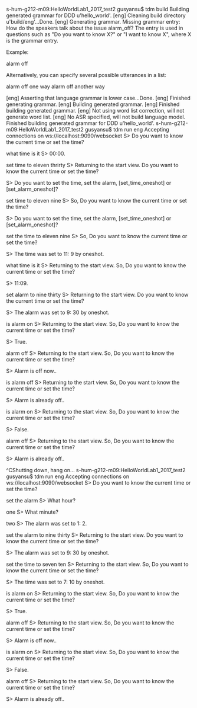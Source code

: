 
s-hum-g212-m09:HelloWorldLab1_2017_test2 gusyansu$ tdm build
Building generated grammar for DDD u'hello_world'.
[eng] Cleaning build directory u'build/eng'...Done.
[eng] Generating grammar.
Missing grammar entry: How do the speakers talk about the issue alarm_off? The entry is used in questions such as "Do you want to know X?" or "I want to know X", where X is the grammar entry.

Example:

  <question speaker="all" predicate="alarm_off" type="wh_question">alarm off</question>

Alternatively, you can specify several possible utterances in a list:

  <question speaker="all" predicate="alarm_off" type="wh_question">
    <one-of>
      <item>alarm off one way</item>
      <item>alarm off another way</item>
    </one-of>
  </question>



[eng] Asserting that language grammar is lower case...Done.
[eng] Finished generating grammar.
[eng] Building generated grammar.
[eng] Finished building generated grammar.
[eng] Not using word list correction, will not generate word list.
[eng] No ASR specified, will not build language model.
Finished building generated grammar for DDD u'hello_world'.
s-hum-g212-m09:HelloWorldLab1_2017_test2 gusyansu$ tdm run eng
Accepting connections on ws://localhost:9090/websocket
S> Do you want to know the current time or set the time?

what time is it
S> 00:00.

set time to eleven thrirty
S> Returning to the start view. Do you want to know the current time or set the time?

S> Do you want to set the time, set the alarm, [set_time_oneshot] or [set_alarm_oneshot]?

set time to eleven nine
S> So, Do you want to know the current time or set the time?

S> Do you want to set the time, set the alarm, [set_time_oneshot] or [set_alarm_oneshot]?

set the time to eleven nine
S> So, Do you want to know the current time or set the time?

S> The time was set to 11: 9 by oneshot.

what time is it
S> Returning to the start view. So, Do you want to know the current time or set the time?

S> 11:09.

set alarm to nine thirty
S> Returning to the start view. Do you want to know the current time or set the time?

S> The alarm was set to 9: 30 by oneshot.

is alarm on
S> Returning to the start view. So, Do you want to know the current time or set the time?

S> True.

alarm off
S> Returning to the start view. So, Do you want to know the current time or set the time?

S> Alarm is off now..

is alarm off
S> Returning to the start view. So, Do you want to know the current time or set the time?

S> Alarm is already off..

is alarm on
S> Returning to the start view. So, Do you want to know the current time or set the time?

S> False.

alarm off
S> Returning to the start view. So, Do you want to know the current time or set the time?

S> Alarm is already off..

^CShutting down, hang on...
s-hum-g212-m09:HelloWorldLab1_2017_test2 gusyansu$ tdm run eng
Accepting connections on ws://localhost:9090/websocket
S> Do you want to know the current time or set the time?

set the alarm
S> What hour?

one
S> What minute?

two
S> The alarm was set to 1: 2.

set the alarm to nine thirty
S> Returning to the start view. Do you want to know the current time or set the time?

S> The alarm was set to 9: 30 by oneshot.

set the time to seven ten
S> Returning to the start view. So, Do you want to know the current time or set the time?

S> The time was set to 7: 10 by oneshot.

is alarm on
S> Returning to the start view. So, Do you want to know the current time or set the time?

S> True.

alarm off
S> Returning to the start view. So, Do you want to know the current time or set the time?

S> Alarm is off now..

is alarm on
S> Returning to the start view. So, Do you want to know the current time or set the time?

S> False.

alarm off
S> Returning to the start view. So, Do you want to know the current time or set the time?

S> Alarm is already off..


